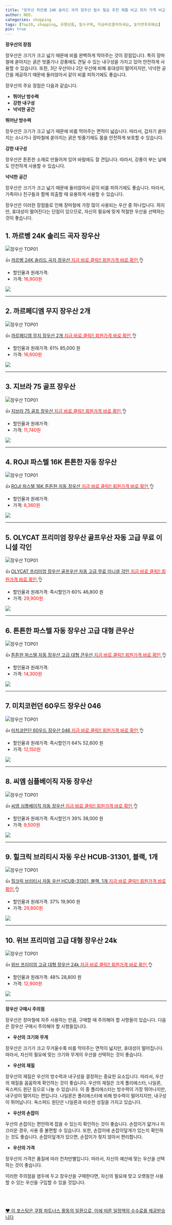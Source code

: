 ```yaml
---
title: "장우산 까르벵 24K 솔리드 곡자 장우산 필수 필요 추천 제품 비교 최저 가격 비교 장점 구매 후기 구매평"
author: NEO.
categories: shopping
tags: [Top10, shopping, 유행상품, 필수구매, 지금바로클릭하세요, 놓치면후회해요]
pin: true
---
```

**장우산의 장점**

장우산은 크기가 크고 넓기 때문에 비를 완벽하게 막아주는 것이 장점입니다. 특히 장마철에 쏟아지는 굵은 빗줄기나 강풍에도 견딜 수 있는 내구성을 가지고 있어 안전하게 사용할 수 있습니다. 또한, 3단 우산이나 2단 우산에 비해 휴대성이 떨어지지만, 넉넉한 공간을 제공하기 때문에 둘러앉아서 같이 비를 피하기에도 좋습니다.

장우산의 주요 장점은 다음과 같습니다.

* **뛰어난 방수력**
* **강한 내구성**
* **넉넉한 공간**

**뛰어난 방수력**

장우산은 크기가 크고 넓기 때문에 비를 막아주는 면적이 넓습니다. 따라서, 갑자기 쏟아지는 소나기나 장마철에 쏟아지는 굵은 빗줄기에도 몸을 안전하게 보호할 수 있습니다.

**강한 내구성**

장우산은 튼튼한 소재로 만들어져 있어 바람에도 잘 견딥니다. 따라서, 강풍이 부는 날에도 안전하게 사용할 수 있습니다.

**넉넉한 공간**

장우산은 크기가 크고 넓기 때문에 둘러앉아서 같이 비를 피하기에도 좋습니다. 따라서, 가족이나 친구들과 함께 외출할 때 유용하게 사용할 수 있습니다.

장우산은 이러한 장점들로 인해 장마철에 가장 많이 사용되는 우산 중 하나입니다. 하지만, 휴대성이 떨어진다는 단점이 있으므로, 자신의 필요에 맞게 적절한 우산을 선택하는 것이 좋습니다.

   

## 1. 까르벵 24K 솔리드 곡자 장우산

![장우산 TOP01](https://thumbnail7.coupangcdn.com/thumbnails/remote/490x490ex/image/retail/images/597211076480932-516f4399-709d-430b-9e8a-0217596a90cd.jpg)


👍 [까르벵 24K 솔리드 곡자 장우산 <font color=red> 지금 바로 클릭!! 회원가격 바로 확인 </font> ](https://link.coupang.com/re/AFFSDP?lptag=AF3617701&subid=GithubCoopas&pageKey=201810144&traceid=V0-153&itemId=589166784&vendorItemId=4576779473) 👌 


- 할인율과 원래가격: 
- 가격: <span style='color:red'>16,900원</span>

[![](/discount_price.png)](https://link.coupang.com/re/AFFSDP?lptag=AF3617701&subid=GithubCoopas&pageKey=201810144&traceid=V0-153&itemId=589166784&vendorItemId=4576779473)

---


   

## 2. 까르페디엠 무지 장우산 2개

![장우산 TOP01](https://thumbnail8.coupangcdn.com/thumbnails/remote/490x490ex/image/vendor_inventory/f8fc/4e9381b73d257b35ff649dd57e0321403a1d1e9dbf7368759b32fd451736.jpg)


👍 [까르페디엠 무지 장우산 2개 <font color=red> 지금 바로 클릭!! 회원가격 바로 확인 </font> ](https://link.coupang.com/re/AFFSDP?lptag=AF3617701&subid=GithubCoopas&pageKey=6100105267&traceid=V0-153&itemId=11425705187&vendorItemId=78528518337) 👌 


- 할인율과 원래가격: 61%  85,000   원
- 가격: <span style='color:red'>16,600원</span>

[![](/discount_price.png)](https://link.coupang.com/re/AFFSDP?lptag=AF3617701&subid=GithubCoopas&pageKey=6100105267&traceid=V0-153&itemId=11425705187&vendorItemId=78528518337)

---


   

## 3. 지브라 75 골프 장우산

![장우산 TOP01](https://thumbnail7.coupangcdn.com/thumbnails/remote/490x490ex/image/retail/images/2965875656742333-7226e9e6-b2a4-47c6-97a4-780c82641d2f.jpg)


👍 [지브라 75 골프 장우산 <font color=red> 지금 바로 클릭!! 회원가격 바로 확인 </font> ](https://link.coupang.com/re/AFFSDP?lptag=AF3617701&subid=GithubCoopas&pageKey=1890351069&traceid=V0-153&itemId=3211973019&vendorItemId=71199300491) 👌 


- 할인율과 원래가격: 
- 가격: <span style='color:red'>11,740원</span>

[![](/discount_price.png)](https://link.coupang.com/re/AFFSDP?lptag=AF3617701&subid=GithubCoopas&pageKey=1890351069&traceid=V0-153&itemId=3211973019&vendorItemId=71199300491)

---


   

## 4. ROJI 파스텔 16K 튼튼한 자동 장우산

![장우산 TOP01](https://thumbnail8.coupangcdn.com/thumbnails/remote/490x490ex/image/retail/images/400387813922-95d030cf-bded-4d16-b19c-f0023f14aeb5.jpg)


👍 [ROJI 파스텔 16K 튼튼한 자동 장우산 <font color=red> 지금 바로 클릭!! 회원가격 바로 확인 </font> ](https://link.coupang.com/re/AFFSDP?lptag=AF3617701&subid=GithubCoopas&pageKey=6568185625&traceid=V0-153&itemId=14733408369&vendorItemId=81973965278) 👌 


- 할인율과 원래가격: 
- 가격: <span style='color:red'>8,360원</span>

[![](/discount_price.png)](https://link.coupang.com/re/AFFSDP?lptag=AF3617701&subid=GithubCoopas&pageKey=6568185625&traceid=V0-153&itemId=14733408369&vendorItemId=81973965278)

---


   

## 5. OLYCAT 프리미엄 장우산 골프우산 자동 고급 무료 이니셜 각인

![장우산 TOP01](https://thumbnail8.coupangcdn.com/thumbnails/remote/490x490ex/image/vendor_inventory/9bd2/99eb8a6972ad6de65e4642b9381b2ee625b1a9d46a4f3fea09492034a17d.jpg)


👍 [OLYCAT 프리미엄 장우산 골프우산 자동 고급 무료 이니셜 각인 <font color=red> 지금 바로 클릭!! 회원가격 바로 확인 </font> ](https://link.coupang.com/re/AFFSDP?lptag=AF3617701&subid=GithubCoopas&pageKey=5353942013&traceid=V0-153&itemId=7881460778&vendorItemId=75170981672) 👌 


- 할인율과 원래가격: 즉시할인가 60%  46,800   원
- 가격: <span style='color:red'>29,900원</span>

[![](/discount_price.png)](https://link.coupang.com/re/AFFSDP?lptag=AF3617701&subid=GithubCoopas&pageKey=5353942013&traceid=V0-153&itemId=7881460778&vendorItemId=75170981672)

---


   

## 6. 튼튼한 파스텔 자동 장우산 고급 대형 큰우산

![장우산 TOP01](https://thumbnail7.coupangcdn.com/thumbnails/remote/490x490ex/image/vendor_inventory/7eb2/d6d7805c1c3ccde4ad294e247b0a7c549f34665d5d3e45245ad964b1f07c.png)


👍 [튼튼한 파스텔 자동 장우산 고급 대형 큰우산 <font color=red> 지금 바로 클릭!! 회원가격 바로 확인 </font> ](https://link.coupang.com/re/AFFSDP?lptag=AF3617701&subid=GithubCoopas&pageKey=6220838282&traceid=V0-153&itemId=12449767315&vendorItemId=79718895098) 👌 


- 할인율과 원래가격: 
- 가격: <span style='color:red'>14,300원</span>

[![](/discount_price.png)](https://link.coupang.com/re/AFFSDP?lptag=AF3617701&subid=GithubCoopas&pageKey=6220838282&traceid=V0-153&itemId=12449767315&vendorItemId=79718895098)

---


   

## 7. 미치코런던 60우드 장우산 046

![장우산 TOP01](https://thumbnail7.coupangcdn.com/thumbnails/remote/490x490ex/image/retail/images/2005999572275677-e01180cd-b0f8-497b-91d1-62249d019b0e.jpg)


👍 [미치코런던 60우드 장우산 046 <font color=red> 지금 바로 클릭!! 회원가격 바로 확인 </font> ](https://link.coupang.com/re/AFFSDP?lptag=AF3617701&subid=GithubCoopas&pageKey=6429693954&traceid=V0-153&itemId=13870712815&vendorItemId=81120589780) 👌 


- 할인율과 원래가격: 즉시할인가 64%  52,600   원
- 가격: <span style='color:red'>12,150원</span>

[![](/discount_price.png)](https://link.coupang.com/re/AFFSDP?lptag=AF3617701&subid=GithubCoopas&pageKey=6429693954&traceid=V0-153&itemId=13870712815&vendorItemId=81120589780)

---


   

## 8. 씨엠 심플베이직 자동 장우산

![장우산 TOP01](https://thumbnail10.coupangcdn.com/thumbnails/remote/490x490ex/image/retail/images/60325105857564-46863118-3e06-41c9-b5cd-1834fca86176.jpg)


👍 [씨엠 심플베이직 자동 장우산 <font color=red> 지금 바로 클릭!! 회원가격 바로 확인 </font> ](https://link.coupang.com/re/AFFSDP?lptag=AF3617701&subid=GithubCoopas&pageKey=1379447438&traceid=V0-153&itemId=2413555984&vendorItemId=70407964034) 👌 


- 할인율과 원래가격: 즉시할인가 39%  38,000   원
- 가격: <span style='color:red'>9,500원</span>

[![](/discount_price.png)](https://link.coupang.com/re/AFFSDP?lptag=AF3617701&subid=GithubCoopas&pageKey=1379447438&traceid=V0-153&itemId=2413555984&vendorItemId=70407964034)

---


   

## 9. 힐크릭 브리티시 자동 우산 HCUB-31301, 블랙, 1개

![장우산 TOP01](https://thumbnail9.coupangcdn.com/thumbnails/remote/490x490ex/image/vendor_inventory/daa0/ba6b6180ddf3091d845709e8bd2dfda625cccdf480e851d1ea67e2b1359d.jpg)


👍 [힐크릭 브리티시 자동 우산 HCUB-31301, 블랙, 1개 <font color=red> 지금 바로 클릭!! 회원가격 바로 확인 </font> ](https://link.coupang.com/re/AFFSDP?lptag=AF3617701&subid=GithubCoopas&pageKey=7672774003&traceid=V0-153&itemId=20472610727&vendorItemId=87551856448) 👌 


- 할인율과 원래가격: 37%  19,900   원
- 가격: <span style='color:red'>29,800원</span>

[![](/discount_price.png)](https://link.coupang.com/re/AFFSDP?lptag=AF3617701&subid=GithubCoopas&pageKey=7672774003&traceid=V0-153&itemId=20472610727&vendorItemId=87551856448)

---


   

## 10. 위브 프리미엄 고급 대형 장우산 24k

![장우산 TOP01](https://thumbnail6.coupangcdn.com/thumbnails/remote/490x490ex/image/retail/images/2329949763878263-c2da23e5-2b25-45ac-924f-1e489de7f16a.jpg)


👍 [위브 프리미엄 고급 대형 장우산 24k <font color=red> 지금 바로 클릭!! 회원가격 바로 확인 </font> ](https://link.coupang.com/re/AFFSDP?lptag=AF3617701&subid=GithubCoopas&pageKey=6572722541&traceid=V0-153&itemId=14759918487&vendorItemId=82000206085) 👌 


- 할인율과 원래가격: 48%  28,800   원
- 가격: <span style='color:red'>12,900원</span>

[![](/discount_price.png)](https://link.coupang.com/re/AFFSDP?lptag=AF3617701&subid=GithubCoopas&pageKey=6572722541&traceid=V0-153&itemId=14759918487&vendorItemId=82000206085)

---
**장우산 구매시 주의점**

장우산은 장마철에 자주 사용하는 만큼, 구매할 때 주의해야 할 사항들이 있습니다. 다음은 장우산 구매시 주의해야 할 사항들입니다.

* **우산의 크기와 무게**

장우산은 크기가 크고 무거울수록 비를 막아주는 면적이 넓지만, 휴대성이 떨어집니다. 따라서, 자신의 필요에 맞는 크기와 무게의 우산을 선택하는 것이 좋습니다.

* **우산의 재질**

장우산의 재질은 우산의 방수력과 내구성을 결정하는 중요한 요소입니다. 따라서, 우산의 재질을 꼼꼼하게 확인하는 것이 좋습니다. 우산의 재질은 크게 폴리에스터, 나일론, 옥스퍼드 원단 등으로 나눌 수 있습니다. 이 중 폴리에스터는 방수력이 가장 뛰어나지만, 내구성이 떨어지는 편입니다. 나일론은 폴리에스터에 비해 방수력이 떨어지지만, 내구성이 뛰어납니다. 옥스퍼드 원단은 나일론과 비슷한 성질을 가지고 있습니다.

* **우산의 손잡이**

우산의 손잡이는 편안하게 잡을 수 있는지 확인하는 것이 좋습니다. 손잡이가 얇거나 미끄러운 경우, 사용 중 불편할 수 있습니다. 또한, 손잡이에 손잡이덮개가 있는지 확인하는 것도 좋습니다. 손잡이덮개가 있으면, 손잡이가 젖지 않아서 편리합니다.

* **우산의 가격**

장우산의 가격은 품질에 따라 천차만별입니다. 따라서, 자신의 예산에 맞는 우산을 선택하는 것이 좋습니다.

이러한 주의점을 염두에 두고 장우산을 구매한다면, 자신의 필요에 맞고 오랫동안 사용할 수 있는 우산을 구입할 수 있을 것입니다.<br><br><br><br><br> [ ❤  이 포스팅은 쿠팡 파트너스 활동의 일환으로, 이에 따른 일정액의 수수료를 제공받습니다](https://link.coupang.com/a/bcEFyh)